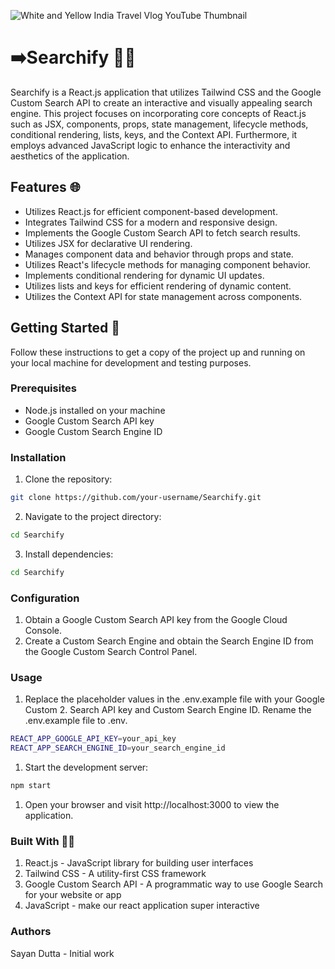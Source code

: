 ![White and Yellow India Travel Vlog YouTube Thumbnail](https://github.com/runtime-terror-63/Searchify/assets/94905513/f4a95dde-2818-4e1d-9dd3-858463f43b6e)


# ➡️Searchify 🚀🔥

Searchify is a React.js application that utilizes Tailwind CSS and the Google Custom Search API to create an interactive and visually appealing search engine. This project focuses on incorporating core concepts of React.js such as JSX, components, props, state management, lifecycle methods, conditional rendering, lists, keys, and the Context API. Furthermore, it employs advanced JavaScript logic to enhance the interactivity and aesthetics of the application.

## Features 🌐

- Utilizes React.js for efficient component-based development.
- Integrates Tailwind CSS for a modern and responsive design.
- Implements the Google Custom Search API to fetch search results.
- Utilizes JSX for declarative UI rendering.
- Manages component data and behavior through props and state.
- Utilizes React's lifecycle methods for managing component behavior.
- Implements conditional rendering for dynamic UI updates.
- Utilizes lists and keys for efficient rendering of dynamic content.
- Utilizes the Context API for state management across components.

## Getting Started 🔰

Follow these instructions to get a copy of the project up and running on your local machine for development and testing purposes.

### Prerequisites

- Node.js installed on your machine
- Google Custom Search API key
- Google Custom Search Engine ID

### Installation 

1. Clone the repository:

```bash
git clone https://github.com/your-username/Searchify.git
```
2. Navigate to the project directory:

```bash
cd Searchify
```
3. Install dependencies:

```bash
cd Searchify
```

### Configuration
1. Obtain a Google Custom Search API key from the Google Cloud Console.
2. Create a Custom Search Engine and obtain the Search Engine ID from the Google Custom Search Control Panel.
   
### Usage
1. Replace the placeholder values in the .env.example file with your Google Custom 2. Search API key and Custom Search Engine ID.
Rename the .env.example file to .env.

```bash
REACT_APP_GOOGLE_API_KEY=your_api_key
REACT_APP_SEARCH_ENGINE_ID=your_search_engine_id
```

1. Start the development server:
```bash
npm start
```

1. Open your browser and visit http://localhost:3000 to view the application.

### Built With 👨‍💻
1. React.js - JavaScript library for building user interfaces
2. Tailwind CSS - A utility-first CSS framework
3. Google Custom Search API - A programmatic way to use Google Search for your website or app
4. JavaScript - make our react application super interactive
   
### Authors
Sayan Dutta  - Initial work
